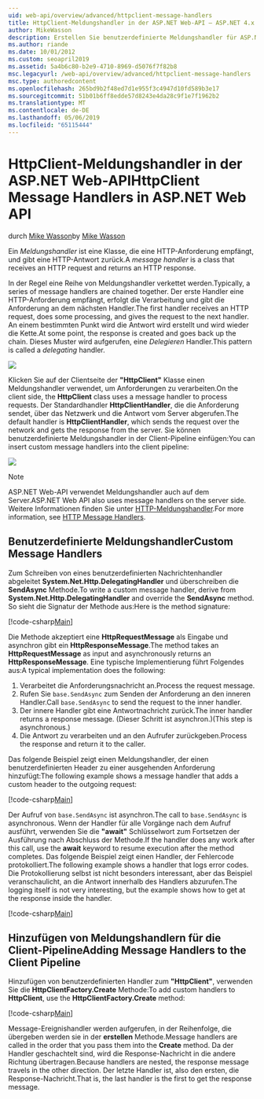 ```yaml
---
uid: web-api/overview/advanced/httpclient-message-handlers
title: HttpClient-Meldungshandler in der ASP.NET Web-API – ASP.NET 4.x
author: MikeWasson
description: Erstellen Sie benutzerdefinierte Meldungshandler für ASP.NET Web-API in ASP.NET 4.x
ms.author: riande
ms.date: 10/01/2012
ms.custom: seoapril2019
ms.assetid: 5a4b6c80-b2e9-4710-8969-d5076f7f82b8
msc.legacyurl: /web-api/overview/advanced/httpclient-message-handlers
msc.type: authoredcontent
ms.openlocfilehash: 265bd9b2f48ed7d1e955f3c4947d10fd589b3e17
ms.sourcegitcommit: 51b01b6ff8edde57d8243e4da28c9f1e7f1962b2
ms.translationtype: MT
ms.contentlocale: de-DE
ms.lasthandoff: 05/06/2019
ms.locfileid: "65115444"
---
```

# <a name="httpclient-message-handlers-in-aspnet-web-api"></a><span data-ttu-id="6688f-103">HttpClient-Meldungshandler in der ASP.NET Web-API</span><span class="sxs-lookup"><span data-stu-id="6688f-103">HttpClient Message Handlers in ASP.NET Web API</span></span>

<span data-ttu-id="6688f-104">durch [Mike Wasson](https://github.com/MikeWasson)</span><span class="sxs-lookup"><span data-stu-id="6688f-104">by [Mike Wasson](https://github.com/MikeWasson)</span></span>

<span data-ttu-id="6688f-105">Ein *Meldungshandler* ist eine Klasse, die eine HTTP-Anforderung empfängt, und gibt eine HTTP-Antwort zurück.</span><span class="sxs-lookup"><span data-stu-id="6688f-105">A *message handler* is a class that receives an HTTP request and returns an HTTP response.</span></span>

<span data-ttu-id="6688f-106">In der Regel eine Reihe von Meldungshandler verkettet werden.</span><span class="sxs-lookup"><span data-stu-id="6688f-106">Typically, a series of message handlers are chained together.</span></span> <span data-ttu-id="6688f-107">Der erste Handler eine HTTP-Anforderung empfängt, erfolgt die Verarbeitung und gibt die Anforderung an dem nächsten Handler.</span><span class="sxs-lookup"><span data-stu-id="6688f-107">The first handler receives an HTTP request, does some processing, and gives the request to the next handler.</span></span> <span data-ttu-id="6688f-108">An einem bestimmten Punkt wird die Antwort wird erstellt und wird wieder die Kette.</span><span class="sxs-lookup"><span data-stu-id="6688f-108">At some point, the response is created and goes back up the chain.</span></span> <span data-ttu-id="6688f-109">Dieses Muster wird aufgerufen, eine *Delegieren* Handler.</span><span class="sxs-lookup"><span data-stu-id="6688f-109">This pattern is called a *delegating* handler.</span></span>

![](httpclient-message-handlers/_static/image1.png)

<span data-ttu-id="6688f-110">Klicken Sie auf der Clientseite der **"HttpClient"** Klasse einen Meldungshandler verwendet, um Anforderungen zu verarbeiten.</span><span class="sxs-lookup"><span data-stu-id="6688f-110">On the client side, the **HttpClient** class uses a message handler to process requests.</span></span> <span data-ttu-id="6688f-111">Der Standardhandler **HttpClientHandler**, die die Anforderung sendet, über das Netzwerk und die Antwort vom Server abgerufen.</span><span class="sxs-lookup"><span data-stu-id="6688f-111">The default handler is **HttpClientHandler**, which sends the request over the network and gets the response from the server.</span></span> <span data-ttu-id="6688f-112">Sie können benutzerdefinierte Meldungshandler in der Client-Pipeline einfügen:</span><span class="sxs-lookup"><span data-stu-id="6688f-112">You can insert custom message handlers into the client pipeline:</span></span>

![](httpclient-message-handlers/_static/image2.png)

> [!NOTE]
> <span data-ttu-id="6688f-113">ASP.NET Web-API verwendet Meldungshandler auch auf dem Server.</span><span class="sxs-lookup"><span data-stu-id="6688f-113">ASP.NET Web API also uses message handlers on the server side.</span></span> <span data-ttu-id="6688f-114">Weitere Informationen finden Sie unter [HTTP-Meldungshandler](http-message-handlers.md).</span><span class="sxs-lookup"><span data-stu-id="6688f-114">For more information, see [HTTP Message Handlers](http-message-handlers.md).</span></span>

## <a name="custom-message-handlers"></a><span data-ttu-id="6688f-115">Benutzerdefinierte Meldungshandler</span><span class="sxs-lookup"><span data-stu-id="6688f-115">Custom Message Handlers</span></span>

<span data-ttu-id="6688f-116">Zum Schreiben von eines benutzerdefinierten Nachrichtenhandler abgeleitet **System.Net.Http.DelegatingHandler** und überschreiben die **SendAsync** Methode.</span><span class="sxs-lookup"><span data-stu-id="6688f-116">To write a custom message handler, derive from **System.Net.Http.DelegatingHandler** and override the **SendAsync** method.</span></span> <span data-ttu-id="6688f-117">So sieht die Signatur der Methode aus:</span><span class="sxs-lookup"><span data-stu-id="6688f-117">Here is the method signature:</span></span>

[!code-csharp[Main](httpclient-message-handlers/samples/sample1.cs)]

<span data-ttu-id="6688f-118">Die Methode akzeptiert eine **HttpRequestMessage** als Eingabe und asynchron gibt ein **HttpResponseMessage**.</span><span class="sxs-lookup"><span data-stu-id="6688f-118">The method takes an **HttpRequestMessage** as input and asynchronously returns an **HttpResponseMessage**.</span></span> <span data-ttu-id="6688f-119">Eine typische Implementierung führt Folgendes aus:</span><span class="sxs-lookup"><span data-stu-id="6688f-119">A typical implementation does the following:</span></span>

1. <span data-ttu-id="6688f-120">Verarbeitet die Anforderungsnachricht an.</span><span class="sxs-lookup"><span data-stu-id="6688f-120">Process the request message.</span></span>
2. <span data-ttu-id="6688f-121">Rufen Sie `base.SendAsync` zum Senden der Anforderung an den inneren Handler.</span><span class="sxs-lookup"><span data-stu-id="6688f-121">Call `base.SendAsync` to send the request to the inner handler.</span></span>
3. <span data-ttu-id="6688f-122">Der innere Handler gibt eine Antwortnachricht zurück.</span><span class="sxs-lookup"><span data-stu-id="6688f-122">The inner handler returns a response message.</span></span> <span data-ttu-id="6688f-123">(Dieser Schritt ist asynchron.)</span><span class="sxs-lookup"><span data-stu-id="6688f-123">(This step is asynchronous.)</span></span>
4. <span data-ttu-id="6688f-124">Die Antwort zu verarbeiten und an den Aufrufer zurückgeben.</span><span class="sxs-lookup"><span data-stu-id="6688f-124">Process the response and return it to the caller.</span></span>

<span data-ttu-id="6688f-125">Das folgende Beispiel zeigt einen Meldungshandler, der einen benutzerdefinierten Header zu einer ausgehenden Anforderung hinzufügt:</span><span class="sxs-lookup"><span data-stu-id="6688f-125">The following example shows a message handler that adds a custom header to the outgoing request:</span></span>

[!code-csharp[Main](httpclient-message-handlers/samples/sample2.cs)]

<span data-ttu-id="6688f-126">Der Aufruf von `base.SendAsync` ist asynchron.</span><span class="sxs-lookup"><span data-stu-id="6688f-126">The call to `base.SendAsync` is asynchronous.</span></span> <span data-ttu-id="6688f-127">Wenn der Handler für alle Vorgänge nach dem Aufruf ausführt, verwenden Sie die **"await"** Schlüsselwort zum Fortsetzen der Ausführung nach Abschluss der Methode.</span><span class="sxs-lookup"><span data-stu-id="6688f-127">If the handler does any work after this call, use the **await** keyword to resume execution after the method completes.</span></span> <span data-ttu-id="6688f-128">Das folgende Beispiel zeigt einen Handler, der Fehlercode protokolliert.</span><span class="sxs-lookup"><span data-stu-id="6688f-128">The following example shows a handler that logs error codes.</span></span> <span data-ttu-id="6688f-129">Die Protokollierung selbst ist nicht besonders interessant, aber das Beispiel veranschaulicht, an die Antwort innerhalb des Handlers abzurufen.</span><span class="sxs-lookup"><span data-stu-id="6688f-129">The logging itself is not very interesting, but the example shows how to get at the response inside the handler.</span></span>

[!code-csharp[Main](httpclient-message-handlers/samples/sample3.cs?highlight=10,13)]

## <a name="adding-message-handlers-to-the-client-pipeline"></a><span data-ttu-id="6688f-130">Hinzufügen von Meldungshandlern für die Client-Pipeline</span><span class="sxs-lookup"><span data-stu-id="6688f-130">Adding Message Handlers to the Client Pipeline</span></span>

<span data-ttu-id="6688f-131">Hinzufügen von benutzerdefinierten Handler zum **"HttpClient"**, verwenden Sie die **HttpClientFactory.Create** Methode:</span><span class="sxs-lookup"><span data-stu-id="6688f-131">To add custom handlers to **HttpClient**, use the **HttpClientFactory.Create** method:</span></span>

[!code-csharp[Main](httpclient-message-handlers/samples/sample4.cs)]

<span data-ttu-id="6688f-132">Message-Ereignishandler werden aufgerufen, in der Reihenfolge, die übergeben werden sie in der **erstellen** Methode.</span><span class="sxs-lookup"><span data-stu-id="6688f-132">Message handlers are called in the order that you pass them into the **Create** method.</span></span> <span data-ttu-id="6688f-133">Da der Handler geschachtelt sind, wird die Response-Nachricht in die andere Richtung übertragen.</span><span class="sxs-lookup"><span data-stu-id="6688f-133">Because handlers are nested, the response message travels in the other direction.</span></span> <span data-ttu-id="6688f-134">Der letzte Handler ist, also den ersten, die Response-Nachricht.</span><span class="sxs-lookup"><span data-stu-id="6688f-134">That is, the last handler is the first to get the response message.</span></span>
